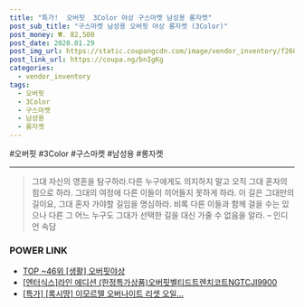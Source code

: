 ```yaml
--- 
title: "특가!  오버핏  3Color 야상 구스마켓 남성용 롱자켓" 
post_sub_title: "구스마켓 남성용 오버핏 야상 롱자켓 (3Color)" 
post_money: ₩. 82,500 
post_date: 2020.01.29 
post_img_url: https://static.coupangcdn.com/image/vendor_inventory/f260/e53ed2dca4376b15d5ea90e24b4be9a1dd9f680427b77db611fa22321178.jpg 
post_link_url: https://coupa.ng/bnIgKg 
categories: 
  - vendor_inventory 
tags: 
  - 오버핏 
  - 3Color 
  - 구스마켓 
  - 남성용 
  - 롱자켓 
--- 
```

  #오버핏 #3Color #구스마켓 #남성용 #롱자켓 
<hr> 

> 그대 자신의 영혼을 탐구하라.다른 누구에게도 의지하지 말고 오직 그대 혼자의 힘으로 하라. 그대의 여정에 다른 이들이 끼어들지 못하게 하라. 이 길은 그대만의 길이요,  그대 혼자 가야할 길임을 명심하라.  비록 다른 이들과 함께 걸을 수는 있으나 다른 그 어느 누구도 그대가 선택한 길을 대신 가줄 수 없음을 알라. – 인디언 속담 


### POWER LINK

* <a href="https://blog.naver.com/an0733/221788317833" target="_blank"> TOP ~46위 [생활] 오버핏야상</a>
* <a href="https://blog.naver.com/santokki14/221786929096" target="_blank">[엔터식스]라인 에디션 (한정특가상품)오버핏벨티드트렌치코트NGTCJI9900</a>
* <a href="https://blog.naver.com/sakai111/221786225578" target="_blank">[특가] [록시땅] 이모르뗄 오버나이트 리셋 오일...</a>
